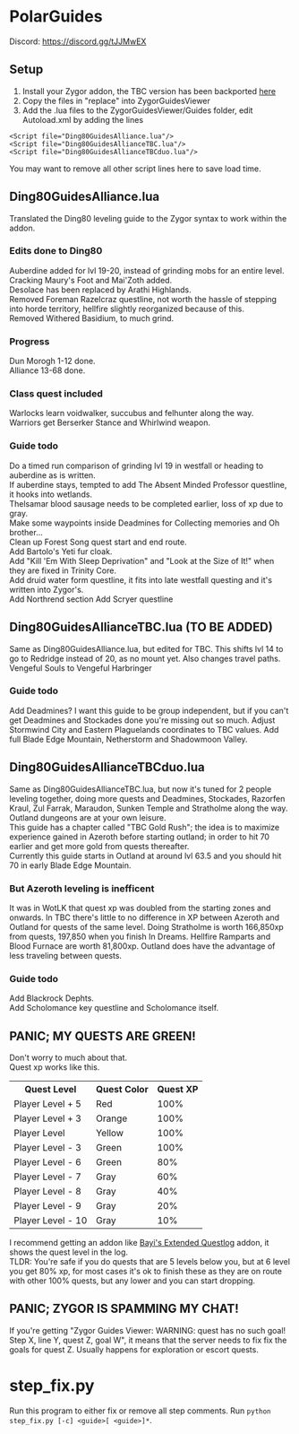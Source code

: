# PolarGuides
Discord: https://discord.gg/tJJMwEX

## Setup
1. Install your Zygor addon, the TBC version has been backported [here](https://www.reddit.com/r/wowservers/comments/6c9b2z/335_wrath_zygor_downgrade_to_243/)  
2. Copy the files in "replace<expansion>" into ZygorGuidesViewer  
3. Add the .lua files to the ZygorGuidesViewer/Guides folder, edit Autoload.xml by adding the lines
```
<Script file="Ding80GuidesAlliance.lua"/>
<Script file="Ding80GuidesAllianceTBC.lua"/>
<Script file="Ding80GuidesAllianceTBCduo.lua"/>
```
You may want to remove all other script lines here to save load time.


## Ding80GuidesAlliance.lua
Translated the Ding80 leveling guide to the Zygor syntax to work within the addon.  

### Edits done to Ding80
Auberdine added for lvl 19-20, instead of grinding mobs for an entire level.  
Cracking Maury's Foot and Mai'Zoth added.  
Desolace has been replaced by Arathi Highlands.  
Removed Foreman Razelcraz questline, not worth the hassle of stepping into horde territory, hellfire slightly reorganized because of this.  
Removed Withered Basidium, to much grind.  

### Progress
Dun Morogh 1-12 done.  
Alliance 13-68 done.  

### Class quest included
Warlocks learn voidwalker, succubus and felhunter along the way.  
Warriors get Berserker Stance and Whirlwind weapon.  

### Guide todo
Do a timed run comparison of grinding lvl 19 in westfall or heading to auberdine as is written.  
If auberdine stays, tempted to add The Absent Minded Professor questline, it hooks into wetlands.  
Thelsamar blood sausage needs to be completed earlier, loss of xp due to gray.  
Make some waypoints inside Deadmines for Collecting memories and Oh brother...  
Clean up Forest Song quest start and end route.  
Add Bartolo's Yeti fur cloak.  
Add "Kill 'Em With Sleep Deprivation" and "Look at the Size of It!" when they are fixed in Trinity Core.  
Add druid water form questline, it fits into late westfall questing and it's written into Zygor's.  
Add Northrend section
Add Scryer questline

## Ding80GuidesAllianceTBC.lua (TO BE ADDED)
Same as Ding80GuidesAlliance.lua, but edited for TBC. This shifts lvl 14 to go to Redridge instead of 20, as no mount yet.
Also changes travel paths.
Vengeful Souls to Vengeful Harbringer

### Guide todo
Add Deadmines? I want this guide to be group independent, but if you can't get Deadmines and Stockades done you're missing out so much.
Adjust Stormwind City and Eastern Plaguelands coordinates to TBC values.
Add full Blade Edge Mountain, Netherstorm and Shadowmoon Valley.

## Ding80GuidesAllianceTBCduo.lua
Same as Ding80GuidesAllianceTBC.lua, but now it's tuned for 2 people leveling together, doing more quests and Deadmines, Stockades, Razorfen Kraul, Zul Farrak, Maraudon, Sunken Temple and Stratholme along the way. Outland dungeons are at your own leisure.  
This guide has a chapter called "TBC Gold Rush"; the idea is to maximize experience gained in Azeroth before starting outland; in order to hit 70 earlier and get more gold from quests thereafter.  
Currently this guide starts in Outland at around lvl 63.5 and you should hit 70 in early Blade Edge Mountain.  

### But Azeroth leveling is inefficent
It was in WotLK that quest xp was doubled from the starting zones and onwards. In TBC there's little to no difference in XP between Azeroth and Outland for quests of the same level.
Doing Stratholme is worth 166,850xp from quests, 197,850 when you finish In Dreams. Hellfire Ramparts and Blood Furnace are worth 81,800xp.
Outland does have the advantage of less traveling between quests.

### Guide todo
Add Blackrock Dephts.  
Add Scholomance key questline and Scholomance itself.

## PANIC; MY QUESTS ARE GREEN!
Don't worry to much about that.  
Quest xp works like this.
<table>
	<tr>
		<th>Quest Level</th>
		<th>Quest Color</th>
		<th>Quest XP</th>
	</tr>
	<tr>
		<td>Player Level + 5</td>
		<td>Red</td>
		<td>100%</td>
	</tr>
	<tr>
		<td>Player Level + 3</th>
		<td>Orange</td>
		<td>100%</th>
	</tr>
	<tr>
		<td>Player Level</th>
		<td>Yellow</td>
		<td>100%</th>
	</tr>
	<tr>
		<td>Player Level - 3</th>
		<td>Green</td>
		<td>100%</th>
	</tr>
	<tr>
		<td>Player Level - 6</th>
		<td>Green</td>
		<td>80%</th>
	</tr>
	<tr>
		<td>Player Level - 7</th>
		<td>Gray</td>
		<td>60%</th>
	</tr>
	<tr>
		<td>Player Level - 8</th>
		<td>Gray</td>
		<td>40%</th>
	</tr>
	<tr>
		<td>Player Level - 9</th>
		<td>Gray</td>
		<td>20%</th>
	</tr>
	<tr>
		<td>Player Level - 10</th>
		<td>Gray</td>
		<td>10%</th>
	</tr>
</table>

I recommend getting an addon like  [Bayi's Extended Questlog](https://www.wowace.com/projects/bayis-extended-questlog) addon, it shows the quest level in the log.  
TLDR: You're safe if you do quests that are 5 levels below you, but at 6 level you get 80% xp, for most cases it's ok to finish these as they are on route with other 100% quests, but any lower and you can start dropping.

## PANIC; ZYGOR IS SPAMMING MY CHAT!
If you're getting "Zygor Guides Viewer: WARNING: quest has no such goal! Step X, line Y, quest Z, goal W", it means that the server needs to fix fix the goals for quest Z. Usually happens for exploration or escort quests.

# step_fix.py
Run this program to either fix or remove all step comments.
Run `python step_fix.py [-c] <guide>[ <guide>]*`.